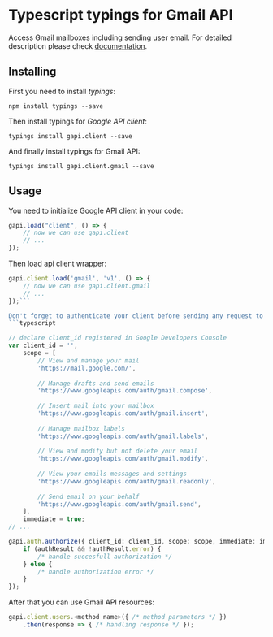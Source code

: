 # Typescript typings for Gmail API
Access Gmail mailboxes including sending user email.
For detailed description please check [documentation](https://developers.google.com/gmail/api/).

## Installing

First you need to install *typings*:
```
npm install typings --save 
```

Then install typings for *Google API client*:
```
typings install gapi.client --save 
```

And finally install typings for Gmail API:
```
typings install gapi.client.gmail --save 
```

## Usage

You need to initialize Google API client in your code:
```typescript
gapi.load("client", () => { 
    // now we can use gapi.client
    // ... 
});
```

Then load api client wrapper:
```typescript
gapi.client.load('gmail', 'v1', () => {
    // now we can use gapi.client.gmail
    // ... 
});```

Don't forget to authenticate your client before sending any request to resources:
```typescript

// declare client_id registered in Google Developers Console
var client_id = '',
    scope = [     
        // View and manage your mail
        'https://mail.google.com/',
    
        // Manage drafts and send emails
        'https://www.googleapis.com/auth/gmail.compose',
    
        // Insert mail into your mailbox
        'https://www.googleapis.com/auth/gmail.insert',
    
        // Manage mailbox labels
        'https://www.googleapis.com/auth/gmail.labels',
    
        // View and modify but not delete your email
        'https://www.googleapis.com/auth/gmail.modify',
    
        // View your emails messages and settings
        'https://www.googleapis.com/auth/gmail.readonly',
    
        // Send email on your behalf
        'https://www.googleapis.com/auth/gmail.send',
    ],
    immediate = true;
// ...

gapi.auth.authorize({ client_id: client_id, scope: scope, immediate: immediate }, authResult => {
    if (authResult && !authResult.error) {
        /* handle succesfull authorization */
    } else {
        /* handle authorization error */
    }
});            
```

After that you can use Gmail API resources:

```typescript
gapi.client.users.<method name>({ /* method parameters */ })
    .then(response => { /* handling response */ });
```